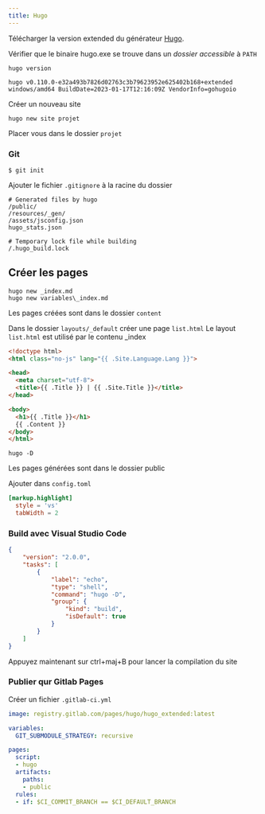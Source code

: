 ```yaml
---
title: Hugo
---
```


Télécharger la version extended du générateur [Hugo](https://gohugo.io/installation/).

Vérifier que le binaire hugo.exe se trouve dans un _dossier accessible_ à `PATH`

```
hugo version

hugo v0.110.0-e32a493b7826d02763c3b79623952e625402b168+extended windows/amd64 BuildDate=2023-01-17T12:16:09Z VendorInfo=gohugoio
```

Créer un nouveau site

```
hugo new site projet
```

Placer vous dans le dossier `projet`

### Git

```shell-session
$ git init
```

Ajouter le fichier `.gitignore` à la racine du dossier

```
# Generated files by hugo
/public/
/resources/_gen/
/assets/jsconfig.json
hugo_stats.json

# Temporary lock file while building
/.hugo_build.lock
```

## Créer les pages

```
hugo new _index.md
hugo new variables\_index.md
```

Les pages créées sont dans le dossier `content`

Dans le dossier `layouts/_default` créer une page `list.html`
Le layout `list.html` est utilisé par le contenu _index


```html
<!doctype html>
<html class="no-js" lang="{{ .Site.Language.Lang }}">

<head>
  <meta charset="utf-8">
  <title>{{ .Title }} | {{ .Site.Title }}</title>
</head>

<body>
  <h1>{{ .Title }}</h1>
  {{ .Content }}
</body>
</html>
```


```shell-session
hugo -D
```

Les pages générées sont dans le dossier public

Ajouter dans `config.toml`

```toml
[markup.highlight]
  style = 'vs'
  tabWidth = 2
```

### Build avec Visual Studio Code

```json
{
	"version": "2.0.0",
	"tasks": [
		{
			"label": "echo",
			"type": "shell",
			"command": "hugo -D",
			"group": {
				"kind": "build",
				"isDefault": true
			}
		}
	]
}
```

Appuyez maintenant sur ctrl+maj+B pour lancer la compilation du site

### Publier qur Gitlab Pages

Créer un fichier `.gitlab-ci.yml`


```yaml
image: registry.gitlab.com/pages/hugo/hugo_extended:latest

variables:
  GIT_SUBMODULE_STRATEGY: recursive

pages:
  script:
  - hugo
  artifacts:
    paths:
    - public
  rules:
  - if: $CI_COMMIT_BRANCH == $CI_DEFAULT_BRANCH
```
